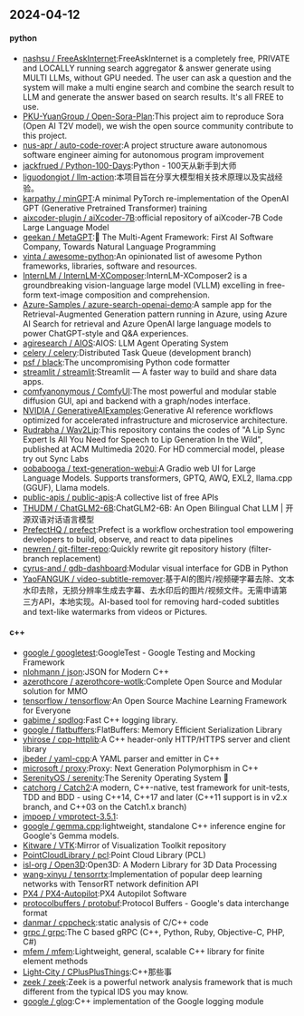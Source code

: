 ## 2024-04-12

#### python
* [nashsu / FreeAskInternet](https://github.com/nashsu/FreeAskInternet):FreeAskInternet is a completely free, PRIVATE and LOCALLY running search aggregator & answer generate using MULTI LLMs, without GPU needed. The user can ask a question and the system will make a multi engine search and combine the search result to LLM and generate the answer based on search results. It's all FREE to use.
* [PKU-YuanGroup / Open-Sora-Plan](https://github.com/PKU-YuanGroup/Open-Sora-Plan):This project aim to reproduce Sora (Open AI T2V model), we wish the open source community contribute to this project.
* [nus-apr / auto-code-rover](https://github.com/nus-apr/auto-code-rover):A project structure aware autonomous software engineer aiming for autonomous program improvement
* [jackfrued / Python-100-Days](https://github.com/jackfrued/Python-100-Days):Python - 100天从新手到大师
* [liguodongiot / llm-action](https://github.com/liguodongiot/llm-action):本项目旨在分享大模型相关技术原理以及实战经验。
* [karpathy / minGPT](https://github.com/karpathy/minGPT):A minimal PyTorch re-implementation of the OpenAI GPT (Generative Pretrained Transformer) training
* [aixcoder-plugin / aiXcoder-7B](https://github.com/aixcoder-plugin/aiXcoder-7B):official repository of aiXcoder-7B Code Large Language Model
* [geekan / MetaGPT](https://github.com/geekan/MetaGPT):🌟 The Multi-Agent Framework: First AI Software Company, Towards Natural Language Programming
* [vinta / awesome-python](https://github.com/vinta/awesome-python):An opinionated list of awesome Python frameworks, libraries, software and resources.
* [InternLM / InternLM-XComposer](https://github.com/InternLM/InternLM-XComposer):InternLM-XComposer2 is a groundbreaking vision-language large model (VLLM) excelling in free-form text-image composition and comprehension.
* [Azure-Samples / azure-search-openai-demo](https://github.com/Azure-Samples/azure-search-openai-demo):A sample app for the Retrieval-Augmented Generation pattern running in Azure, using Azure AI Search for retrieval and Azure OpenAI large language models to power ChatGPT-style and Q&A experiences.
* [agiresearch / AIOS](https://github.com/agiresearch/AIOS):AIOS: LLM Agent Operating System
* [celery / celery](https://github.com/celery/celery):Distributed Task Queue (development branch)
* [psf / black](https://github.com/psf/black):The uncompromising Python code formatter
* [streamlit / streamlit](https://github.com/streamlit/streamlit):Streamlit — A faster way to build and share data apps.
* [comfyanonymous / ComfyUI](https://github.com/comfyanonymous/ComfyUI):The most powerful and modular stable diffusion GUI, api and backend with a graph/nodes interface.
* [NVIDIA / GenerativeAIExamples](https://github.com/NVIDIA/GenerativeAIExamples):Generative AI reference workflows optimized for accelerated infrastructure and microservice architecture.
* [Rudrabha / Wav2Lip](https://github.com/Rudrabha/Wav2Lip):This repository contains the codes of "A Lip Sync Expert Is All You Need for Speech to Lip Generation In the Wild", published at ACM Multimedia 2020. For HD commercial model, please try out Sync Labs
* [oobabooga / text-generation-webui](https://github.com/oobabooga/text-generation-webui):A Gradio web UI for Large Language Models. Supports transformers, GPTQ, AWQ, EXL2, llama.cpp (GGUF), Llama models.
* [public-apis / public-apis](https://github.com/public-apis/public-apis):A collective list of free APIs
* [THUDM / ChatGLM2-6B](https://github.com/THUDM/ChatGLM2-6B):ChatGLM2-6B: An Open Bilingual Chat LLM | 开源双语对话语言模型
* [PrefectHQ / prefect](https://github.com/PrefectHQ/prefect):Prefect is a workflow orchestration tool empowering developers to build, observe, and react to data pipelines
* [newren / git-filter-repo](https://github.com/newren/git-filter-repo):Quickly rewrite git repository history (filter-branch replacement)
* [cyrus-and / gdb-dashboard](https://github.com/cyrus-and/gdb-dashboard):Modular visual interface for GDB in Python
* [YaoFANGUK / video-subtitle-remover](https://github.com/YaoFANGUK/video-subtitle-remover):基于AI的图片/视频硬字幕去除、文本水印去除，无损分辨率生成去字幕、去水印后的图片/视频文件。无需申请第三方API，本地实现。AI-based tool for removing hard-coded subtitles and text-like watermarks from videos or Pictures.

#### c++
* [google / googletest](https://github.com/google/googletest):GoogleTest - Google Testing and Mocking Framework
* [nlohmann / json](https://github.com/nlohmann/json):JSON for Modern C++
* [azerothcore / azerothcore-wotlk](https://github.com/azerothcore/azerothcore-wotlk):Complete Open Source and Modular solution for MMO
* [tensorflow / tensorflow](https://github.com/tensorflow/tensorflow):An Open Source Machine Learning Framework for Everyone
* [gabime / spdlog](https://github.com/gabime/spdlog):Fast C++ logging library.
* [google / flatbuffers](https://github.com/google/flatbuffers):FlatBuffers: Memory Efficient Serialization Library
* [yhirose / cpp-httplib](https://github.com/yhirose/cpp-httplib):A C++ header-only HTTP/HTTPS server and client library
* [jbeder / yaml-cpp](https://github.com/jbeder/yaml-cpp):A YAML parser and emitter in C++
* [microsoft / proxy](https://github.com/microsoft/proxy):Proxy: Next Generation Polymorphism in C++
* [SerenityOS / serenity](https://github.com/SerenityOS/serenity):The Serenity Operating System 🐞
* [catchorg / Catch2](https://github.com/catchorg/Catch2):A modern, C++-native, test framework for unit-tests, TDD and BDD - using C++14, C++17 and later (C++11 support is in v2.x branch, and C++03 on the Catch1.x branch)
* [jmpoep / vmprotect-3.5.1](https://github.com/jmpoep/vmprotect-3.5.1):
* [google / gemma.cpp](https://github.com/google/gemma.cpp):lightweight, standalone C++ inference engine for Google's Gemma models.
* [Kitware / VTK](https://github.com/Kitware/VTK):Mirror of Visualization Toolkit repository
* [PointCloudLibrary / pcl](https://github.com/PointCloudLibrary/pcl):Point Cloud Library (PCL)
* [isl-org / Open3D](https://github.com/isl-org/Open3D):Open3D: A Modern Library for 3D Data Processing
* [wang-xinyu / tensorrtx](https://github.com/wang-xinyu/tensorrtx):Implementation of popular deep learning networks with TensorRT network definition API
* [PX4 / PX4-Autopilot](https://github.com/PX4/PX4-Autopilot):PX4 Autopilot Software
* [protocolbuffers / protobuf](https://github.com/protocolbuffers/protobuf):Protocol Buffers - Google's data interchange format
* [danmar / cppcheck](https://github.com/danmar/cppcheck):static analysis of C/C++ code
* [grpc / grpc](https://github.com/grpc/grpc):The C based gRPC (C++, Python, Ruby, Objective-C, PHP, C#)
* [mfem / mfem](https://github.com/mfem/mfem):Lightweight, general, scalable C++ library for finite element methods
* [Light-City / CPlusPlusThings](https://github.com/Light-City/CPlusPlusThings):C++那些事
* [zeek / zeek](https://github.com/zeek/zeek):Zeek is a powerful network analysis framework that is much different from the typical IDS you may know.
* [google / glog](https://github.com/google/glog):C++ implementation of the Google logging module
